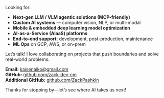 Looking for:

- **Next-gen LLM / VLM agentic solutions (MCP-friendly)**
- **Custom AI systems** — computer vision, NLP, or multi-modal
- **Mobile & embedded deep learning model optimization**
- **AI-as-a-Service (AIaaS) platforms**
- **End-to-end support:** development, post-production, maintenance
- **ML Ops** on GCP, AWS, or on-prem

Let’s talk! I love collaborating on projects that push boundaries and solve real-world problems.

**Email:** kaisenaiko@gmail.com  
**GitHub:** [github.com/zack-dev-cm](https://github.com/zack-dev-cm)  
**Additional GitHub:** [github.com/ZackPashkin](https://github.com/ZackPashkin)

Thanks for stopping by—let’s see where AI takes us next!